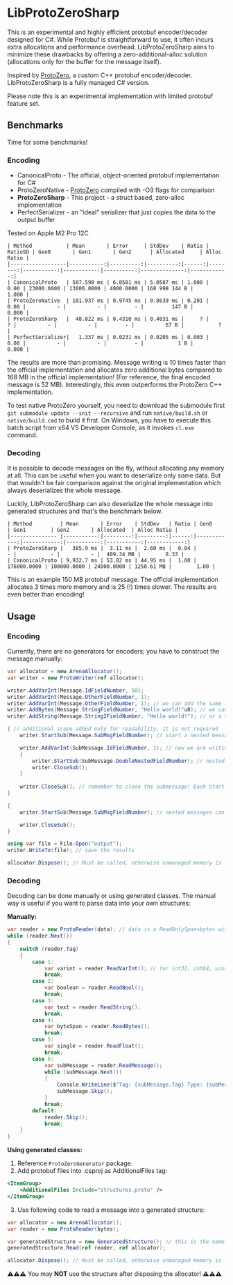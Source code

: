 # LibProtoZeroSharp

This is an experimental and highly efficient protobuf encoder/decoder designed for C#. While Protobuf is straightforward to use, it often incurs extra allocations and performance overhead. LibProtoZeroSharp aims to minimize these drawbacks by offering a zero-additional-alloc solution (allocations only for the buffer for the message itself).

Inspired by [ProtoZero](https://github.com/mapbox/protozero), a custom C++ protobuf encoder/decoder. LibProtoZeroSharp is a fully managed C# version.

Please note this is an experimental implementation with limited protobuf feature set.

## Benchmarks

Time for some benchmarks!

### Encoding

* CanonicalProto - The official, object-oriented protobuf implementation for C#
* ProtoZeroNative - [ProtoZero](https://github.com/mapbox/protozero) compiled with -O3 flags for comparison
* **ProtoZeroSharp** - This project - a struct based, zero-alloc implementation
* PerfectSerializer - an "ideal" serializer that just copies the data to the output buffer

Tested on Apple M2 Pro 12C

```
| Method           | Mean       | Error     | StdDev    | Ratio | RatioSD | Gen0       | Gen1       | Gen2      | Allocated     | Alloc Ratio |
|------------------|-----------:|----------:|----------:|------:|--------:|-----------:|-----------:|----------:|--------------:|------------:|
| CanonicalProto   | 507.590 ms | 6.0581 ms | 5.0587 ms | 1.000 |    0.00 | 23000.0000 | 13000.0000 | 4000.0000 | 168 998 144 B |       1.000 |
| ProtoZeroNative  | 101.937 ms | 0.9745 ms | 0.8639 ms | 0.201 |    0.00 |          - |          - |         - |         147 B |       0.000 |
| ProtoZeroSharp   |  48.822 ms | 0.4310 ms | 0.4031 ms |     ? |       ? |          - |          - |         - |          67 B |           ? |
| PerfectSerializer|   1.337 ms | 0.0231 ms | 0.0205 ms | 0.003 |    0.00 |          - |          - |         - |           1 B |       0.000 |

```

The results are more than promising. Message writing is 10 times faster than the official implementation and allocates zero additional bytes compared to 168 MB in the official implementation! (For reference, the final encoded message is 52 MB). Interestingly, this even outperforms the ProtoZero C++ implementation.

To test native ProtoZero yourself, you need to download the submodule first `git submodule update --init --recursive` and run `native/build.sh` or `native/build.cmd` to build it first. On Windows, you have to execute this batch script from x64 VS Developer Console, as it invokes `cl.exe` command.


### Decoding

It is possible to decode messages on the fly, without allocating any memory at all. This can be useful when you want to deserialize only some data. But that wouldn't be fair comparison against the original implementation which always deserializes the whole message.

Luckily, LibProtoZeroSharp can also deserialize the whole message into generated structures and that's the benchmark below.

```
| Method         | Mean       | Error    | StdDev   | Ratio | Gen0        | Gen1        | Gen2       | Allocated  | Alloc Ratio |
|--------------- |-----------:|---------:|---------:|------:|------------:|------------:|-----------:|-----------:|------------:|
| ProtoZeroSharp |   385.9 ms |  3.11 ms |  2.60 ms |  0.04 |           - |           - |          - |  409.34 MB |        0.33 |
| CanonicalProto | 9,932.7 ms | 53.82 ms | 44.95 ms |  1.00 | 176000.0000 | 100000.0000 | 24000.0000 | 1250.61 MB |        1.00 |
```

This is an example 150 MB protobuf message. The official implementation allocates 3 times more memory and is 25 (!) times slower. The results are even better than encoding!

## Usage

### Encoding

Currently, there are no generators for encoders; you have to construct the message manually:

```csharp
var allocator = new ArenaAllocator();
var writer = new ProtoWriter(ref allocator);

writer.AddVarInt(Message.IdFieldNumber, 50);
writer.AddVarInt(Message.OtherFieldNumber, 1);
writer.AddVarInt(Message.OtherFieldNumber, 1); // we can add the same field, for repeated fields
writer.AddBytes(Message.StringFieldNumber, "Hello world!"u8); // we can add bytes (string) messages
writer.AddString(Message.String2FieldNumber, "Hello world!"); // or a string that will be encoded as utf-8, in place

{ // additional scope added only for readability, it is not required
    writer.StartSub(Message.SubMsgFieldNumber); // start a nested message

    writer.AddVarInt(SubMessage.IdFieldNumber, 1); // now we are writing to a nested submessage
    {
        writer.StartSub(SubMessage.DoubleNestedFieldNumber); // nested messages may contain nested messages without any problems
        writer.CloseSub(); 
    }
    
    writer.CloseSub(); // remember to close the submessage! Each Start needs a corresponding Close
}

{
    writer.StartSub(Message.SubMsgFieldNumber); // nested messages can be repeated as well

    writer.CloseSub();
}

using var file = File.Open("output");
writer.WriteTo(file); // save the results

allocator.Dispose(); // Must be called, otherwise unmanaged memory is leaked!
```

### Decoding

Decoding can be done manually or using generated classes. The manual way is useful if you want to parse data into your own structures:

**Manually:**

```csharp
var reader = new ProtoReader(data); // data is a ReadOnlySpan<byte> with the encoded message
while (reader.Next())
{
    switch (reader.Tag)
    {
        case 1:
            var varint = reader.ReadVarInt(); // for int32, int64, uint32, uint64
            break;
        case 2:
            var boolean = reader.ReadBool();
            break;
        case 3:
            var text = reader.ReadString();
            break;
        case 4:
            var byteSpan = reader.ReadBytes();
            break;
        case 5:
            var single = reader.ReadFloat();
            break;
        case 6:
            var subMessage = reader.ReadMessage();
            while (subMessage.Next())
            {
                Console.WriteLine($"Tag: {subMessage.Tag} Type: {subMessage.WireType}");
                subMessage.Skip();
            }
            break;
        default:
            reader.Skip();
            break;
    }
}
```

**Using generated classes:**

1. Reference `ProtoZeroGenerator` package.
2. Add protobuf files into .csproj as AdditionalFiles tag:
```xml
<ItemGroup>
    <AdditionalFiles Include="structures.proto" />
</ItemGroup>
```
3. Use following code to read a message into a generated structure:
```csharp
var allocator = new ArenaAllocator();
var reader = new ProtoReader(bytes);

var generatedStructure = new GeneratedStructure(); // this is the name of your protobuf message you want to deserialize
generatedStructure.Read(ref reader, ref allocator);

allocator.Dispose(); // Must be called, otherwise unmanaged memory is leaked!
```

⚠️⚠️⚠️ You may **NOT** use the structure after disposing the allocator! ⚠️⚠️⚠️